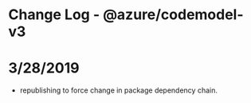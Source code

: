 # Change Log - @azure/codemodel-v3

# 3/28/2019
- republishing to force change in package dependency chain.
